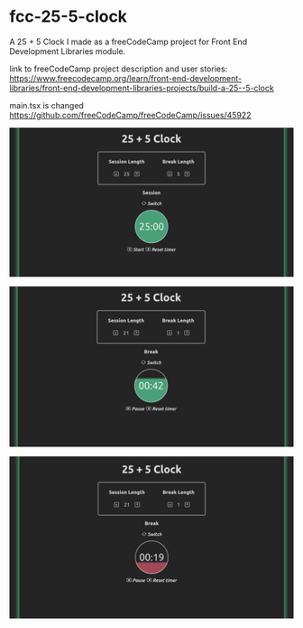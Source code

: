 # fcc-25-5-clock
A 25 + 5 Clock I made as a freeCodeCamp project for Front End Development Libraries module.

link to freeCodeCamp project description and user stories:
https://www.freecodecamp.org/learn/front-end-development-libraries/front-end-development-libraries-projects/build-a-25--5-clock

main.tsx is changed 
https://github.com/freeCodeCamp/freeCodeCamp/issues/45922

![screenshot](fcc-25-5-clock.png)

![screenshot](fcc-25-5-clock-running.png)

![screenshot](fcc-25-5-clock-running-last.png)